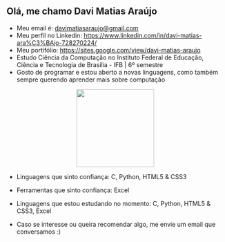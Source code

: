 ## Olá, me chamo Davi Matias Araújo

- Meu email é: davimatiasaraujo@gmail.com
- Meu perfil no Linkedin: https://www.linkedin.com/in/davi-matias-ara%C3%BAjo-728270224/
- Meu portifólio: https://sites.google.com/view/davi-matias-araujo
- Estudo Ciência da Computação no Instituto Federal de Educação, Ciência e Tecnologia de Brasília - IFB | 6º semestre
- Gosto de programar e estou aberto a novas linguagens, como também sempre querendo aprender mais sobre computação

<div align="center">
  <img height="180em" src="https://github-readme-stats.vercel.app/api/top-langs/?username=davi-araujo&layout=compact&langs_count=7&theme=dark"/>
</div>

- Linguagens que sinto confiança: C, Python, HTML5 & CSS3
- Ferramentas que sinto confiança: Excel
- Linguagens que estou estudando no momento: C, Python, HTML5 & CSS3, Excel

- Caso se interesse ou queira recomendar algo, me envie um email que conversamos :)
